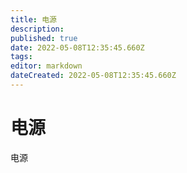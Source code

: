 ```yaml
---
title: 电源
description: 
published: true
date: 2022-05-08T12:35:45.660Z
tags: 
editor: markdown
dateCreated: 2022-05-08T12:35:45.660Z
---
```


# 电源
电源